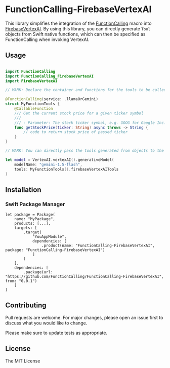 # FunctionCalling-FirebaseVertexAI

This library simplifies the integration of the [FunctionCalling](https://github.com/fumito-ito/FunctionCalling) macro into [FirebaseVertexAI](https://github.com/firebase/firebase-ios-sdk/tree/main/FirebaseVertexAI). By using this library, you can directly generate `Tool` objects from Swift native functions, which can then be specified as FunctionCalling when invoking VertexAI.

## Usage

```swift

import FunctionCalling
import FunctionCalling_FirebaseVertexAI
import FirebaseVertexAI

// MARK: Declare the container and functions for the tools to be called from FunctionCalling.

@FunctionCalling(service: .llamaOrGemini)
struct MyFunctionTools {
    @CallableFunction
    /// Get the current stock price for a given ticker symbol
    ///
    /// - Parameter: The stock ticker symbol, e.g. GOOG for Google Inc.
    func getStockPrice(ticker: String) async throws -> String {
        // code to return stock price of passed ticker
    }
}

// MARK: You can directly pass the tools generated from objects to the model in VertexAI.

let model = VertexAI.vertexAI().generativeModel(
    modelName: "gemini-1.5-flash",
    tools: MyFunctionTools().firebaseVertexAITools
)
```

## Installation

### Swift Package Manager

```
let package = Package(
    name: "MyPackage",
    products: [...],
    targets: [
        .target(
            "YouAppModule",
            dependencies: [
                .product(name: "FunctionCalling-FirebaseVertexAI", package: "FunctionCalling-FirebaseVertexAI")
            ]
        )
    ],
    dependencies: [
        .package(url: "https://github.com/FunctionCalling/FunctionCalling-FirebaseVertexAI", from: "0.0.1")
    ]
)
```

## Contributing

Pull requests are welcome. For major changes, please open an issue first to discuss what you would like to change.

Please make sure to update tests as appropriate.

## License

The MIT License
